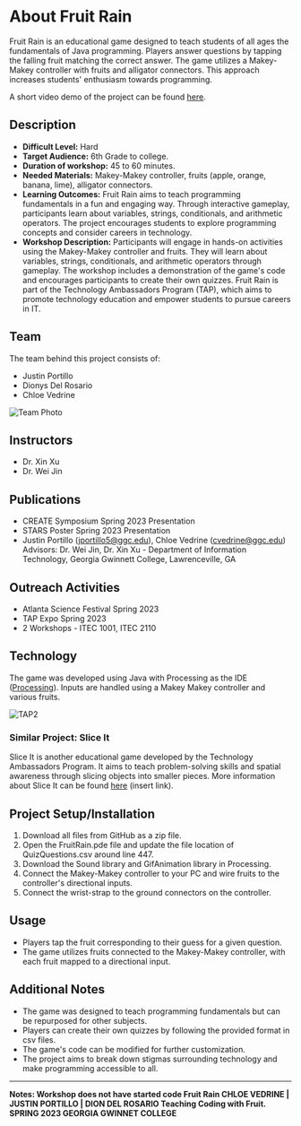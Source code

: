 # About Fruit Rain

Fruit Rain is an educational game designed to teach students of all ages the fundamentals of Java programming. Players answer questions by tapping the falling fruit matching the correct answer. The game utilizes a Makey-Makey controller with fruits and alligator connectors. This approach increases students' enthusiasm towards programming.

A short video demo of the project can be found [here]().

## Description
- **Difficult Level:** Hard
- **Target Audience:** 6th Grade to college.
- **Duration of workshop:** 45 to 60 minutes.
- **Needed Materials:** Makey-Makey controller, fruits (apple, orange, banana, lime), alligator connectors.
- **Learning Outcomes:** Fruit Rain aims to teach programming fundamentals in a fun and engaging way. Through interactive gameplay, participants learn about variables, strings, conditionals, and arithmetic operators. The project encourages students to explore programming concepts and consider careers in technology.
- **Workshop Description:** Participants will engage in hands-on activities using the Makey-Makey controller and fruits. They will learn about variables, strings, conditionals, and arithmetic operators through gameplay. The workshop includes a demonstration of the game's code and encourages participants to create their own quizzes. Fruit Rain is part of the Technology Ambassadors Program (TAP), which aims to promote technology education and empower students to pursue careers in IT.

## Team
The team behind this project consists of:
- Justin Portillo
- Dionys Del Rosario
- Chloe Vedrine

![Team Photo](https://github.com/TechAmbassadors-GGC/FruitRain/blob/main/media/TAP_Team.png)

## Instructors
- Dr. Xin Xu
- Dr. Wei Jin

## Publications
- CREATE Symposium Spring 2023 Presentation
- STARS Poster Spring 2023 Presentation
- Justin Portillo (jportillo5@ggc.edu), Chloe Vedrine (cvedrine@ggc.edu) Advisors: Dr. Wei Jin, Dr. Xin Xu - Department of Information Technology, Georgia Gwinnett College, Lawrenceville, GA

## Outreach Activities
- Atlanta Science Festival Spring 2023
- TAP Expo Spring 2023
- 2 Workshops - ITEC 1001, ITEC 2110

## Technology
The game was developed using Java with Processing as the IDE ([Processing](https://processing.org/)). Inputs are handled using a Makey Makey controller and various fruits.

![TAP2](https://github.com/TechAmbassadors-GGC/FruitRain/blob/main/media/TAP2.png)

### Similar Project: Slice It
Slice It is another educational game developed by the Technology Ambassadors Program. It aims to teach problem-solving skills and spatial awareness through slicing objects into smaller pieces. More information about Slice It can be found [here](#) (insert link).

## Project Setup/Installation
1. Download all files from GitHub as a zip file.
2. Open the FruitRain.pde file and update the file location of QuizQuestions.csv around line 447.
3. Download the Sound library and GifAnimation library in Processing.
4. Connect the Makey-Makey controller to your PC and wire fruits to the controller's directional inputs.
5. Connect the wrist-strap to the ground connectors on the controller.

## Usage
- Players tap the fruit corresponding to their guess for a given question.
- The game utilizes fruits connected to the Makey-Makey controller, with each fruit mapped to a directional input.

## Additional Notes
- The game was designed to teach programming fundamentals but can be repurposed for other subjects.
- Players can create their own quizzes by following the provided format in csv files.
- The game's code can be modified for further customization.
- The project aims to break down stigmas surrounding technology and make programming accessible to all.

---

**Notes: Workshop does not have started code Fruit Rain CHLOE VEDRINE | JUSTIN PORTILLO | DION DEL ROSARIO Teaching Coding with Fruit. SPRING 2023 GEORGIA GWINNET COLLEGE**
